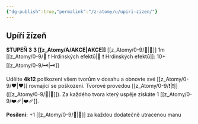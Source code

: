 ```yaml
---
{"dg-publish":true,"permalink":"/z-atomy/u/upiri-zizen/"}
---
```


## Upíří žízeň
**STUPEŇ 3**
**3 [[z_Atomy/A/AKCE\|AKCE]]**
[[z_Atomy/0-9/👊\|👊]] 1m
[[z_Atomy/0-9/📶 ❗ Hrdinských efektů\|📶 ❗ Hrdinských efektů]]: 10+[[z_Atomy/0-9/🗝\|🗝]]

Udělte **4k12** poškození všem tvorům v dosahu a obnovte své [[z_Atomy/0-9/❤\|❤]] rovnající se poškození. 
Tvorové provedou [[z_Atomy/0-9/❗\|❗]] ([[z_Atomy/0-9/💪\|💪]]). Za každého tvora který uspěje získáte 1 [[z_Atomy/0-9/❤️‍🩹\|❤️‍🩹]].

**Posílení:** +1 [[z_Atomy/0-9/📶\|📶]] za každou dodatečně utracenou manu
